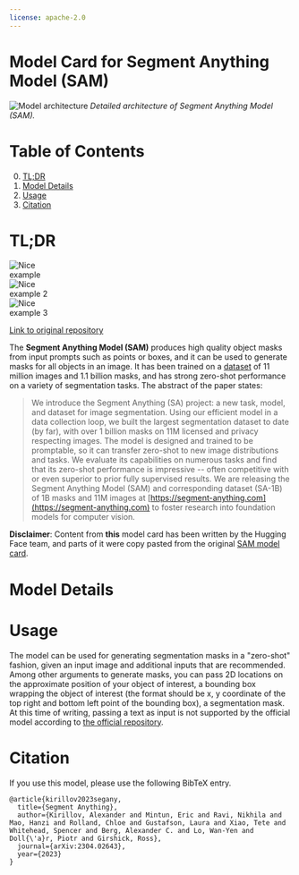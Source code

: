 ```yaml
---
license: apache-2.0
---
```


# Model Card for Segment Anything Model (SAM)

<p>
	<img src="https://s3.amazonaws.com/moonup/production/uploads/62441d1d9fdefb55a0b7d12c/2co_aBZFnVcRhhrrGikj1.png" alt="Model architecture">
	<em>Detailed architecture of Segment Anything Model (SAM).</em>
</p>


#  Table of Contents

0. [TL;DR](#TL;DR)
1. [Model Details](#model-details)
2. [Usage](#usage)
3. [Citation](#citation)

# TL;DR

<div class="row">
  <div class="column">
	<img src="https://huggingface.co/datasets/huggingface/documentation-images/resolve/main/transformers/tasks/sam-beans.png" alt="Nice example" style="max-width: 20%;">
  </div>
  <div class="column">
    <img src="https://s3.amazonaws.com/moonup/production/uploads/62441d1d9fdefb55a0b7d12c/wHXbJx1oXqHCYNeUNKHs8.png" alt="Nice example 2" style="max-width: 20%;">
  </div>
  <div class="column">
    <img src="https://huggingface.co/datasets/huggingface/documentation-images/resolve/main/transformers/model_doc/sam-car-seg.png" alt="Nice example 3" style="max-width: 20%;">
  </div>
</div>


[Link to original repository](https://github.com/facebookresearch/segment-anything)

The **Segment Anything Model (SAM)** produces high quality object masks from input prompts such as points or boxes, and it can be used to generate masks for all objects in an image. It has been trained on a [dataset](https://segment-anything.com/dataset/index.html) of 11 million images and 1.1 billion masks, and has strong zero-shot performance on a variety of segmentation tasks.
The abstract of the paper states:

>  We introduce the Segment Anything (SA) project: a new task, model, and dataset for image segmentation. Using our efficient model in a data collection loop, we built the largest segmentation dataset to date (by far), with over 1 billion masks on 11M licensed and privacy respecting images. The model is designed and trained to be promptable, so it can transfer zero-shot to new image distributions and tasks. We evaluate its capabilities on numerous tasks and find that its zero-shot performance is impressive -- often competitive with or even superior to prior fully supervised results. We are releasing the Segment Anything Model (SAM) and corresponding dataset (SA-1B) of 1B masks and 11M images at [https://segment-anything.com](https://segment-anything.com) to foster research into foundation models for computer vision.

**Disclaimer**: Content from **this** model card has been written by the Hugging Face team, and parts of it were copy pasted from the original [SAM model card](https://github.com/facebookresearch/segment-anything).

# Model Details



# Usage

The model can be used for generating segmentation masks in a "zero-shot" fashion, given an input image and additional inputs that are recommended. 
Among other arguments to generate masks, you can pass 2D locations on the approximate position of your object of interest, a bounding box wrapping the object of interest (the format should be x, y coordinate of the top right and bottom left point of the bounding box), a segmentation mask. At this time of writing, passing a text as input is not supported by the official model according to [the official repository](https://github.com/facebookresearch/segment-anything/issues/4#issuecomment-1497626844).


# Citation

If you use this model, please use the following BibTeX entry.

```
@article{kirillov2023segany,
  title={Segment Anything},
  author={Kirillov, Alexander and Mintun, Eric and Ravi, Nikhila and Mao, Hanzi and Rolland, Chloe and Gustafson, Laura and Xiao, Tete and Whitehead, Spencer and Berg, Alexander C. and Lo, Wan-Yen and Doll{\'a}r, Piotr and Girshick, Ross},
  journal={arXiv:2304.02643},
  year={2023}
}
```